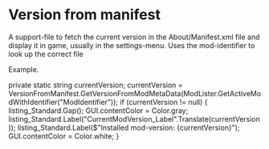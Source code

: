 # Version from manifest

A support-file to fetch the current version in the About/Manifest.xml file and display it in game, usually in the settings-menu.
Uses the mod-identifier to look up the correct file

Example.

private static string currentVersion;
currentVersion = VersionFromManifest.GetVersionFromModMetaData(ModLister.GetActiveModWithIdentifier("ModIdentifier"));
if (currentVersion != null)
{
	listing_Standard.Gap();
	GUI.contentColor = Color.gray;
	listing_Standard.Label("CurrentModVersion_Label".Translate(currentVersion));
	listing_Standard.Label($"Installed mod-version: {currentVersion}");
	GUI.contentColor = Color.white;
}